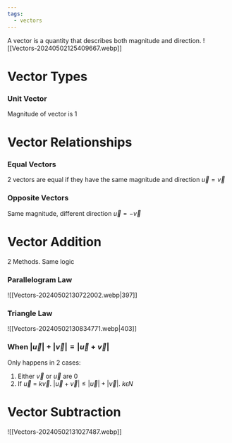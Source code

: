 ```yaml
---
tags:
  - vectors
---
```

A vector is a quantity that describes both magnitude and direction.
![[Vectors-20240502125409667.webp]]
# Vector Types
### Unit Vector
Magnitude of vector is 1
# Vector Relationships
### Equal Vectors
2 vectors are equal if they have the same magnitude and direction
$\vec{u} = \vec{v}$
### Opposite Vectors
Same magnitude, different direction
$\vec{u}=-\vec{v}$
# Vector Addition
2 Methods. Same logic
### Parallelogram Law
![[Vectors-20240502130722002.webp|397]]
### Triangle Law
![[Vectors-20240502130834771.webp|403]]
### When $|\vec{u}| + |\vec{v}| = |\vec{u}+\vec{v} |$
Only happens in 2 cases:
1. Either $\vec{v}$ or $\vec{u}$ are 0
2. If $\vec{u}$ = $k \vec{v}$. $| \vec{u}+\vec{v}| \leq |\vec{u}| + |\vec{v}|$. $k \epsilon N$
# Vector Subtraction
![[Vectors-20240502131027487.webp]]
